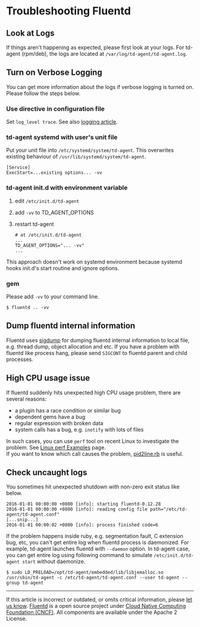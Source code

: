 # Troubleshooting Fluentd


## Look at Logs

If things aren't happening as expected, please first look at your logs.
For td-agent (rpm/deb), the logs are located at
`/var/log/td-agent/td-agent.log`.


## Turn on Verbose Logging

You can get more information about the logs if verbose logging is turned
on. Please follow the steps below.

### Use directive in configuration file

Set `log_level trace`. See also [logging article](/articles/logging.md/#by-config-file).


### td-agent systemd with user's unit file

Put your unit file into `/etc/systemd/system/td-agent`. This overwrites
existing behaviour of `/usr/lib/systemd/system/td-agent`.

``` {.CodeRay}
[Service]
ExecStart=...existing options... -vv
```


### td-agent init.d with environment variable

1.  edit `/etc/init.d/td-agent`
2.  add `-vv` to TD\_AGENT\_OPTIONS
3.  restart td-agent

    ``` {.CodeRay}
    # at /etc/init.d/td-agent
    ...
    TD_AGENT_OPTIONS="... -vv"
    ...
    ```

This approach doesn\'t work on systemd environment because systemd hooks
init.d\'s start routine and ignore options.


### gem

Please add `-vv` to your command line.

``` {.CodeRay}
$ fluentd .. -vv
```


## Dump fluentd internal information

Fluentd uses [sigdump](https://github.com/frsyuki/sigdump) for dumping
fluentd internal information to local file, e.g. thread dump, object
allocation and etc. If you have a problem with fluentd like process
hang, please send `SIGCONT` to fluentd parent and child processes.


## High CPU usage issue

If fluentd suddenly hits unexpected high CPU usage problem, there are
several reasons:

-   a plugin has a race condition or similar bug
-   dependent gems have a bug
-   regular expression with broken data
-   system calls has a bug, e.g. `inotify` with lots of files

In such cases, you can use `perf` tool on recent Linux to investigate
the problem. See [Linux perf Examples](http://www.brendangregg.com/perf.html) page.\
If you want to know which call causes the problem,
[pid2line.rb](https://gist.github.com/nurse/0619b6af90df140508c2) is
useful.


## Check uncaught logs

You sometimes hit unexpected shutdown with non-zero exit status like
below.

``` {.CodeRay}
2016-01-01 00:00:00 +0800 [info]: starting fluentd-0.12.28
2016-01-01 00:00:00 +0800 [info]: reading config file path="/etc/td-agent/td-agent.conf"
[...snip...]
2016-01-01 00:00:02 +0800 [info]: process finished code=6
```

If the problem happens inside ruby, e.g. segmentation fault, C extension
bug, etc, you can't get entire log when fluentd process is daemonized.
For example, td-agent launches fluentd with `--daemon` option. In
td-agent case, you can get entire log using following command to
simulate `/etc/init.d/td-agent start` without daemonize.

``` {.CodeRay}
$ sudo LD_PRELOAD=/opt/td-agent/embedded/lib/libjemalloc.so /usr/sbin/td-agent -c /etc/td-agent/td-agent.conf --user td-agent --group td-agent
```


------------------------------------------------------------------------

If this article is incorrect or outdated, or omits critical information, please [let us know](https://github.com/fluent/fluentd-docs/issues?state=open).
[Fluentd](http://www.fluentd.org/) is a open source project under [Cloud Native Computing Foundation (CNCF)](https://cncf.io/). All components are available under the Apache 2 License.
